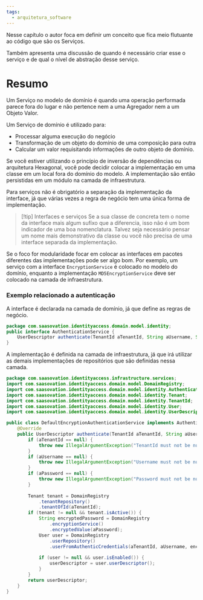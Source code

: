 ```yaml
---
tags:
  - arquitetura_software
---
```

Nesse capítulo o autor foca em definir um conceito que fica meio flutuante ao código que são os Serviços.

Também apresenta uma discussão de quando é necessário criar esse o serviço e de qual o nível de abstração desse serviço.

# Resumo

Um Serviço no modelo de domínio é quando uma operação performada parece fora do lugar e não pertence nem a uma Agregador nem a um Objeto Valor.

Um Serviço de domínio é utilizado para:
- Processar alguma execução do negócio
- Transformação de um objeto do domínio de uma composição para outra
- Calcular um valor requisitando informações de outro objeto de domínio.

Se você estiver utilizando o princípio de inversão de dependências ou arquitetura Hexagonal, você pode decidir colocar a implementação em uma classe em um local fora do domínio do modelo. A implementação são então persistidas em um módulo na camada de infraestrutura.

Para serviços não é obrigatório a separação da implementação da interface, já que várias vezes a regra de negócio tem uma única forma de implementação.

> [!tip] Interfaces e serviços
> Se a sua classe de concreta tem o nome da interface mais algum sufíxo que a diferencia, isso não é um bom indicador de uma boa nomenclatura. Talvez seja necessário pensar um nome mais demonstrativo da classe ou você não precisa de uma interface separada da implementação.

Se o foco for modularidade focar em colocar as interfaces em pacotes diferentes das implementações pode ser algo bom. Por exemplo, um serviço com a interface `EncryptionService`  é colocado no modelo do domínio, enquanto a implementação `MD5EncryptionService` deve ser colocado na camada de infraestrutura.

### Exemplo relacionado a autenticação

A interface é declarada na camada de domínio, já que define as regras de negócio.

```java
package com.saasovation.identityaccess.domain.model.identity;
public interface AuthenticationService {
	UserDescriptor authenticate(TenantId aTenantId, String aUsername, String aPassword);
}
```

A implementação é definida na camada de infraestrutura, já que irá utilizar as demais implementações de repositórios que são definidas nessa camada.

```java
package com.saasovation.identityaccess.infrastructure.services;
import com.saasovation.identityaccess.domain.model.DomainRegistry;
import com.saasovation.identityaccess.domain.model.identity.AuthenticationService;
import com.saasovation.identityaccess.domain.model.identity.Tenant;
import com.saasovation.identityaccess.domain.model.identity.TenantId;
import com.saasovation.identityaccess.domain.model.identity.User;
import com.saasovation.identityaccess.domain.model.identity.UserDescriptor;

public class DefaultEncryptionAuthenticationService implements AuthenticationService {
	@Override
	public UserDescriptor authenticate(TenantId aTenantId, String aUsername, String aPassword) {
		if (aTenantId == null) {
			throw new IllegalArgumentException("TenantId must not be null.");
		}
		if (aUsername == null) {
			throw new IllegalArgumentException("Username must not be null.");
		}
		if (aPassword == null) {
			throw new IllegalArgumentException("Password must not be null.");
		}
		
		Tenant tenant = DomainRegistry
			.tenantRepository()
			.tenantOfId(aTenantId);
		if (tenant != null && tenant.isActive()) {
			String encryptedPassword = DomainRegistry
				.encryptionService()
				.encryptedValue(aPassword);
			User user = DomainRegistry
				.userRepository()
				.userFromAuthenticCredentials(aTenantId, aUsername, encryptedPassword);
			
			if (user != null && user.isEnabled()) {
				userDescriptor = user.userDescriptor();
			}
		}
		return userDescriptor;
	}
}
```

